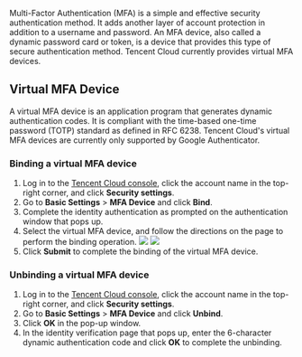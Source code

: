 Multi-Factor Authentication (MFA) is a simple and effective security authentication method. It adds another layer of account protection in addition to a username and password. An MFA device, also called a dynamic password card or token, is a device that provides this type of secure authentication method. Tencent Cloud currently provides virtual MFA devices.


## Virtual MFA Device
A virtual MFA device is an application program that generates dynamic authentication codes. It is compliant with the time-based one-time password (TOTP) standard as defined in RFC 6238. Tencent Cloud's virtual MFA devices are currently only supported by Google Authenticator.


### Binding a virtual MFA device
1. Log in to the [Tencent Cloud console](https://console.tencentcloud.com), click the account name in the top-right corner, and click **Security settings**.
2. Go to **Basic Settings** > **MFA Device** and click **Bind**.
3. Complete the identity authentication as prompted on the authentication window that pops up.
4. Select the virtual MFA device, and follow the directions on the page to perform the binding operation.
![](https://staticintl.cloudcachetci.com/yehe/backend-news/93Gu802_MFA1.png)
![](https://staticintl.cloudcachetci.com/yehe/backend-news/fJg3864_MFA2.png)
5. Click **Submit** to complete the binding of the virtual MFA device.


### Unbinding a virtual MFA device
1. Log in to the [Tencent Cloud console](https://console.tencentcloud.com), click the account name in the top-right corner, and click **Security settings**.
2. Go to **Basic Settings** > **MFA Device** and click **Unbind**.
3. Click **OK** in the pop-up window.
4. In the identity verification page that pops up, enter the 6-character dynamic authentication code and click **OK** to complete the unbinding.
